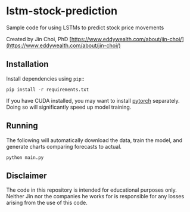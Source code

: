 # lstm-stock-prediction
Sample code for using LSTMs to predict stock price movements

Created by Jin Choi, PhD [https://www.eddywealth.com/about/jin-choi/](https://www.eddywealth.com/about/jin-choi/)

Installation
------------

Install dependencies using ``pip``::
   
    pip install -r requirements.txt

If you have CUDA installed, you may want to install [pytorch](https://pytorch.org/) separately. Doing so will
significantly speed up model training.

Running
------------

The following will automatically download the data, train the model, and generate charts comparing forecasts
to actual.

    python main.py


Disclaimer
------------

The code in this repository is intended for educational purposes only. Neither Jin nor the companies he works for
is responsible for any losses arising from the use of this code.
